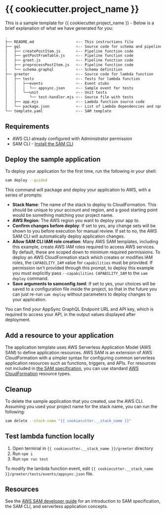 # {{ cookiecutter.project_name }}

This is a sample template for {{ cookiecutter.project_name }} - Below is a brief explanation of what we have generated for you:

```bash
.
├── README.md                   <-- This instructions file
├── gql                         <-- Source code for schema and pipeline functions
│   ├── createPostItem.js       <-- Pipeline function code
│   ├── getPostFromTable.js     <-- Pipeline function code
│   ├── greet.js                <-- Pipeline function code
│   ├── preprocessPostItem.js   <-- Pipeline function code
│   └── schema.graphql          <-- Schema definition
├── greeter                     <-- Source code for lambda function
│   ├── tests                   <-- Tests for lambda function
│   │   ├──events               <-- Event stubs
│   │   │  └── appsync.json     <-- Sample event for tests
│   │   └──unit                 <-- Unit tests
│   │      └── test-handler.mjs <-- Source file with tests
│   ├── app.mjs                 <-- Lambda function source code
│   └── package.json            <-- List of Lambda dependencies and npm scripts
└── template.yaml               <-- SAM template
```

## Requirements

* AWS CLI already configured with Administrator permission
* SAM CLI - [Install the SAM CLI](https://docs.aws.amazon.com/serverless-application-model/latest/developerguide/serverless-sam-cli-install.html)

## Deploy the sample application

To deploy your application for the first time, run the following in your shell:

```bash
sam deploy --guided
```

This command will package and deploy your application to AWS, with a series of prompts:

* **Stack Name**: The name of the stack to deploy to CloudFormation. This should be unique to your account and region, and a good starting point would be something matching your project name.
* **AWS Region**: The AWS region you want to deploy your app to.
* **Confirm changes before deploy**: If set to yes, any change sets will be shown to you before execution for manual review. If set to no, the AWS SAM CLI will automatically deploy application changes.
* **Allow SAM CLI IAM role creation**: Many AWS SAM templates, including this example, create AWS IAM roles required to access AWS services. By default, these are scoped down to minimum required permissions. To deploy an AWS CloudFormation stack which creates or modifies IAM roles, the `CAPABILITY_IAM` value for `capabilities` must be provided. If permission isn't provided through this prompt, to deploy this example you must explicitly pass `--capabilities CAPABILITY_IAM` to the `sam deploy` command.
* **Save arguments to samconfig.toml**: If set to yes, your choices will be saved to a configuration file inside the project, so that in the future you can just re-run `sam deploy` without parameters to deploy changes to your application.

You can find your AppSync GraphQL Endpoint URL and API key, which is required to access your API, in the output values displayed after deployment.

## Add a resource to your application
The application template uses AWS Serverless Application Model (AWS SAM) to define application resources. AWS SAM is an extension of AWS CloudFormation with a simpler syntax for configuring common serverless application resources such as functions, triggers, and APIs. For resources not included in [the SAM specification](https://github.com/awslabs/serverless-application-model/blob/master/versions/2016-10-31.md), you can use standard [AWS CloudFormation](https://docs.aws.amazon.com/AWSCloudFormation/latest/UserGuide/aws-template-resource-type-ref.html) resource types.

## Cleanup

To delete the sample application that you created, use the AWS CLI. Assuming you used your project name for the stack name, you can run the following:

```bash
sam delete --stack-name "{{ cookiecutter.__stack_name }}"
```

## Test lambda function locally

1. Open terminal in `{{ cookiecutter.__stack_name }}/greeter` directory
2. Run `npm i`
3. Run `npm run test`

To modify the lambda function event, edit `{{ cookiecutter.__stack_name }}/greeter/tests/events/appsync.json` file.

## Resources

See the [AWS SAM developer guide](https://docs.aws.amazon.com/serverless-application-model/latest/developerguide/what-is-sam.html) for an introduction to SAM specification, the SAM CLI, and serverless application concepts.
